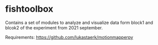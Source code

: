 # fishtoolbox

Contains a set of modules to analyze and visualize data form block1 and blcok2 of the experiment from 2021 september. 

Requirements: 
https://github.com/lukastaerk/motionmapperpy
